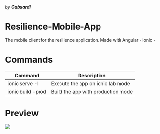 _by **Gabuardi**_
# Resilience-Mobile-App
The mobile client for the resilience application. Made with Angular - Ionic -  


# Commands
| Command  | Description |
| ------------- | ------------- |
| ionic serve -l  | Execute the app on ionic lab mode |
| ionic build -prod  | Build the app with production mode |

# Preview
![](https://i.imgur.com/ydwXy42.png)
